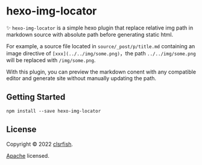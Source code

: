 # hexo-img-locator

✨ `hexo-img-locator` is a simple hexo plugin that replace relative img path in markdown source with absolute path before generating static html.

For example, a source file located in `source/_post/p/title.md` containing an image directive of `[xxx](../../img/some.png)`，the path `../../img/some.png` will be replaced with `/img/some.png`.

With this plugin, you can preview the markdown conent with any compatible editor and generate site without manually updating the path.

## Getting Started

```shell
npm install --save hexo-img-locator
```

## License

Copyright © 2022 [clsrfish](https://github.com/clsrfish).

[Apache](https://github.com/clsrfish/hexo-img-locator/blob/master/LICENSE) licensed.
